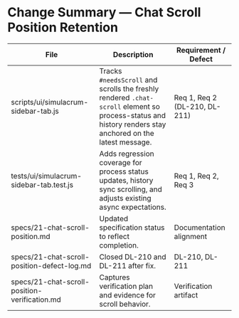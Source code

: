# Change Summary — Chat Scroll Position Retention

| File | Description | Requirement / Defect |
|------|-------------|-----------------------|
| scripts/ui/simulacrum-sidebar-tab.js | Tracks `#needsScroll` and scrolls the freshly rendered `.chat-scroll` element so process-status and history renders stay anchored on the latest message. | Req 1, Req 2 (DL-210, DL-211) |
| tests/ui/simulacrum-sidebar-tab.test.js | Adds regression coverage for process status updates, history sync scrolling, and adjusts existing async expectations. | Req 1, Req 2, Req 3 |
| specs/21-chat-scroll-position.md | Updated specification status to reflect completion. | Documentation alignment |
| specs/21-chat-scroll-position-defect-log.md | Closed DL-210 and DL-211 after fix. | DL-210, DL-211 |
| specs/21-chat-scroll-position-verification.md | Captures verification plan and evidence for scroll behavior. | Verification artifact |
